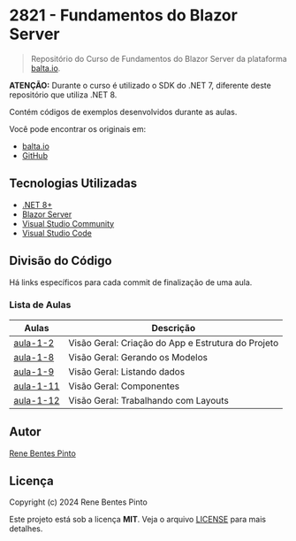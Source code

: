 # 2821 - Fundamentos do Blazor Server

> Repositório do Curso de Fundamentos do Blazor Server da plataforma [balta.io](https://balta.io).

**ATENÇÃO:** Durante o curso é utilizado o SDK do .NET 7, diferente deste repositório que utiliza .NET 8.

Contém códigos de exemplos desenvolvidos durante as aulas.

Você pode encontrar os originais em:

- [balta.io](https://balta.io/cursos/fundamentos-do-blazor-server)
- [GitHub](https://github.com/balta-io/2821)

## Tecnologias Utilizadas

- [.NET 8+](https://dot.net)
- [Blazor Server](https://dotnet.microsoft.com/apps/aspnet/web-apps/blazor)
- [Visual Studio Community](https://visualstudio.com)
- [Visual Studio Code](https://code.visualstudio.com)

## Divisão do Código

Há links específicos para cada commit de finalização de uma aula.

### Lista de Aulas

| Aulas                             | Descrição                                          |
| --------------------------------- | -------------------------------------------------- |
| [aula-1-2](../../commit/4128a9e)  | Visão Geral: Criação do App e Estrutura do Projeto |
| [aula-1-8](../../commit/f5591ee)  | Visão Geral: Gerando os Modelos                    |
| [aula-1-9](../../commit/b9f30b6)  | Visão Geral: Listando dados                        |
| [aula-1-11](../../commit/a8a6e24) | Visão Geral: Componentes                           |
| [aula-1-12](../../commit/d56b7e6) | Visão Geral: Trabalhando com Layouts               |

## Autor

[Rene Bentes Pinto](http://github.com/renebentes)

## Licença

Copyright (c) 2024 Rene Bentes Pinto

Este projeto está sob a licença **MIT**. Veja o arquivo [LICENSE](LICENSE) para mais detalhes.
